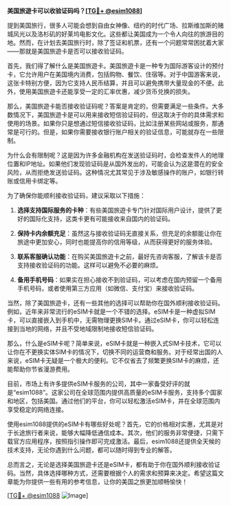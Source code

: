 **美国旅遊卡可以收验证码吗？[[TG💪+ @esim1088](https://t.me/s/esim1088)]**

提到美国旅行，很多人可能会想到自由女神像、纽约的时代广场、拉斯维加斯的赌城风光以及洛杉矶的好莱坞电影文化。这些都让美国成为一个令人向往的旅游目的地。然而，在计划去美国旅行时，除了签证和机票，还有一个问题常常困扰着大家——那就是美国旅遊卡是否可以接收验证码。

首先，我们得了解什么是美国旅遊卡。美国旅遊卡是一种专为国际游客设计的预付卡，它允许用户在美国境内消费，包括购物、餐饮、住宿等。对于中国游客来说，这张卡特别方便，因为它支持人民币结算，并且可以避免携带大量现金的不便。此外，使用美国旅遊卡还能享受一定的汇率优惠，减少货币兑换的损失。

那么，美国旅遊卡能否接收验证码呢？答案是肯定的，但需要满足一些条件。大多数情况下，美国旅遊卡是可以用来接收短信验证码的，但这取决于你的具体需求和使用的场景。如果你只是想通过短信接收验证码，比如注册某些网站或服务，那通常是可行的。但是，如果你需要接收银行账户相关的验证信息，可能就存在一些限制。

为什么会有限制呢？这是因为许多金融机构在发送验证码时，会检查发件人的地理位置和IP地址。如果他们发现验证码是从国外发出的，可能会认为这是潜在的安全风险，从而拒绝发送验证码。这种情况尤其常见于涉及敏感操作的账户，如银行转账或信用卡绑定等。

为了确保你能顺利接收验证码，建议采取以下措施：

1. **选择支持国际服务的卡种**：有些美国旅遊卡专门针对国际用户设计，提供了更好的国际化支持，这类卡更有可能接收来自国内的验证码。
   
2. **保持卡内余额充足**：虽然这与接收验证码无直接关系，但充足的余额能让你在旅途中更加安心，同时也能提高你的信用等级，从而获得更好的服务体验。

3. **联系客服确认功能**：在购买美国旅遊卡之前，最好先咨询客服，了解该卡是否支持接收验证码的功能。这样可以避免不必要的麻烦。

4. **备用手机号码**：如果实在担心接收不到验证码，可以考虑在国内预留一个备用手机号码，或者使用第三方应用（如微信、支付宝）来接收验证码。

当然，除了美国旅遊卡，还有一些其他的选择可以帮助你在国外顺利接收验证码。例如，近年来非常流行的eSIM卡就是一个不错的选择。eSIM卡是一种虚拟SIM卡，可以直接嵌入到手机中，无需物理更换SIM卡。通过eSIM卡，你可以轻松连接到当地的网络，并且不受地域限制地接收短信验证码。

那么，什么是eSIM卡呢？简单来说，eSIM卡就是一种嵌入式SIM卡技术，它可以让你在不更换实体SIM卡的情况下，切换不同的运营商和服务。对于经常出国的人来说，eSIM卡无疑是一个极大的便利。它不仅省去了频繁更换SIM卡的麻烦，还能帮助你节省漫游费用。

目前，市场上有许多提供eSIM卡服务的公司，其中一家备受好评的就是“esim1088”。这家公司在全球范围内提供高质量的eSIM卡服务，支持多个国家和地区，包括美国。通过他们的平台，你可以轻松激活eSIM卡，并在全球范围内享受稳定的网络连接。

使用esim1088提供的eSIM卡有哪些好处呢？首先，它的价格相对实惠，尤其是对于长途旅行者来说，能够大幅降低通信成本。其次，他们的服务非常便捷，只需下载官方应用程序，按照指引操作即可完成激活。最后，esim1088还提供全天候的技术支持，无论你遇到什么问题，都可以随时得到专业的解答。

总而言之，无论是选择美国旅遊卡还是eSIM卡，都有助于你在国外顺利接收验证码。当然，具体选择哪种方式，还需要根据个人的需求和预算来决定。希望这篇文章能为你提供一些有用的参考信息，让你的美国之旅更加顺畅愉快！

[[TG💪+ @esim1088](https://t.me/s/esim1088) ![Image](https://i.postimg.cc/4NQfJmqS/Snipaste-2025-05-13-00-14-12.png)]